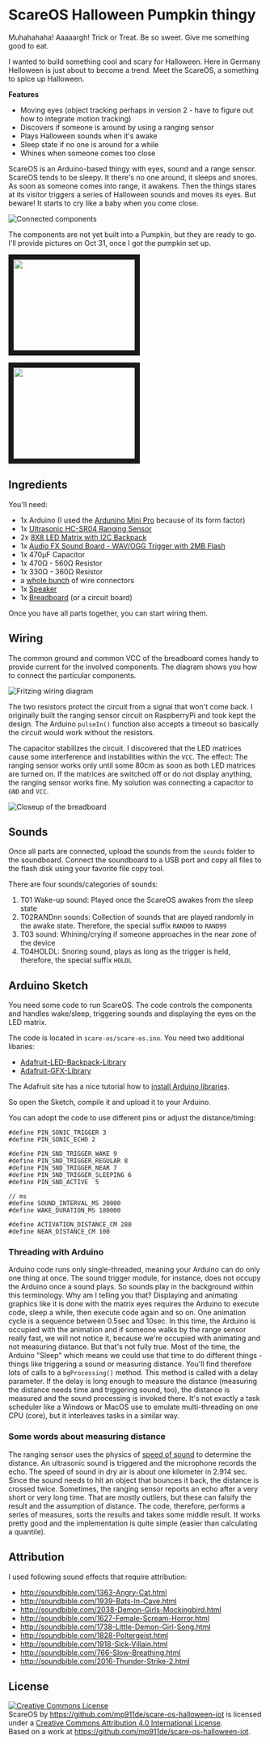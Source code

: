 ScareOS Halloween Pumpkin thingy
================================

Muhahahaha! Aaaaargh! Trick or Treat. Be so sweet. Give me something good to eat.

I wanted to build something cool and scary for Halloween. Here in Germany Helloween is just about to become a trend. Meet the ScareOS, a something to spice up Halloween.

**Features**

* Moving eyes (object tracking perhaps in version 2 - have to figure out how to integrate motion tracking)
* Discovers if someone is around by using a ranging sensor
* Plays Halloween sounds when it's awake
* Sleep state if no one is around for a while
* Whines when someone comes too close

ScareOS is an Arduino-based thingy with eyes, sound and a range sensor. ScareOS tends to be sleepy. It there's no one around, it sleeps and snores. As soon as someone comes into range, it awakens. Then the things stares at its visitor triggers a series of Halloween sounds and moves its eyes. But beware! It starts to cry like a baby when you come close.

![Connected components](images/IMG_0591.JPG "Connected components")

The components are not yet built into a Pumpkin, but they are ready to go. I'll provide pictures on Oct 31, once I got the pumpkin set up.

<a href="http://www.youtube.com/watch?feature=player_embedded&v=ZoHyhjCuUWQ
" target="_blank"><img src="http://img.youtube.com/vi/ZoHyhjCuUWQ/0.jpg" 
alt="" width="240" height="180" border="10" /></a>


<a href="http://www.youtube.com/watch?feature=player_embedded&v=dUIu-4qToRM
" target="_blank"><img src="http://img.youtube.com/vi/dUIu-4qToRM/0.jpg" 
alt="" width="240" height="180" border="10" /></a>

Ingredients
-----
You'll need:

* 1x Arduino (I used the [Ardunino Mini Pro](http://www.adafruit.com/products/2378) because of its form factor)
* 1x [Ultrasonic HC-SR04 Ranging Sensor](http://www.amazon.com/SainSmart-HC-SR04-Ranging-Detector-Distance/dp/B004U8TOE6)
* 2x [8X8 LED Matrix with I2C Backpack](http://www.adafruit.com/products/1050)
* 1x [Audio FX Sound Board - WAV/OGG Trigger with 2MB Flash](http://www.adafruit.com/products/2133)
* 1x 470µF Capacitor
* 1x 470Ω - 560Ω Resistor
* 1x 330Ω - 360Ω Resistor
* a [whole bunch](http://www.adafruit.com/products/826) of wire connectors
* 1x [Speaker](http://www.adafruit.com/products/1314)
* 1x [Breadboard](http://www.adafruit.com/products/64) (or a circuit board)

Once you have all parts together, you can start wiring them.

Wiring
------
The common ground and common VCC of the breadboard comes handy to provide current for the involved components. The diagram shows you how to connect the particular components.

![Fritzing wiring diagram](images/ScareOS.png "Fritzing wiring diagram")

The two resistors protect the circuit from a signal that won't come back. I originally built the ranging sensor circuit on RaspberryPi and took kept the design. The Arduino `pulseIn()` function also accepts a timeout so basically the circuit would work without the resistors.

The capacitor stabilizes the circuit. I discovered that the LED matrices cause some interference and instabilities within the `VCC`. The effect: The ranging sensor works only until some 80cm as soon as both LED matrices are turned on. If the matrices are switched off or do not display anything, the ranging sensor works fine. My solution was connecting a capacitor to `GND` and `VCC`.

![Closeup of the breadboard](images/IMG_0592.JPG "Closeup of the breadboard")

Sounds
------
Once all parts are connected, upload the sounds from the `sounds` folder to the soundboard. Connect the soundboard to a USB port and copy all files to the flash disk using your favorite file copy tool.

There are four sounds/categories of sounds:

1. T01 Wake-up sound: Played once the ScareOS awakes from the sleep state
2. T02RANDnn sounds: Collection of sounds that are played randomly in the awake state. Therefore, the special suffix `RAND00` to `RAND99`
3. T03 sound: Whining/crying if someone approaches in the near zone of the device
4. T04HOLDL: Snoring sound, plays as long as the trigger is held, therefore, the special suffix `HOLDL`


Arduino Sketch
--------------

You need some code to run ScareOS. The code controls the components and handles wake/sleep, triggering sounds and displaying the eyes on the LED matrix.

The code is located in `scare-os/scare-os.ino`. You need two additional libaries:

* [Adafruit-LED-Backpack-Library](https://github.com/adafruit/Adafruit-LED-Backpack-Library)
* [Adafruit-GFX-Library](https://github.com/adafruit/Adafruit-GFX-Library)

The Adafruit site has a nice tutorial how to [install Arduino libraries](https://learn.adafruit.com/adafruit-all-about-arduino-libraries-install-use/arduino-libraries).

So open the Sketch, compile it and upload it to your Arduino.

You can adopt the code to use different pins or adjust the distance/timing:

```arduino
#define PIN_SONIC_TRIGGER 3
#define PIN_SONIC_ECHO 2

#define PIN_SND_TRIGGER_WAKE 9
#define PIN_SND_TRIGGER_REGULAR 8
#define PIN_SND_TRIGGER_NEAR 7
#define PIN_SND_TRIGGER_SLEEPING 6
#define PIN_SND_ACTIVE  5

// ms
#define SOUND_INTERVAL_MS 20000
#define WAKE_DURATION_MS 180000

#define ACTIVATION_DISTANCE_CM 280
#define NEAR_DISTANCE_CM 100
```

### Threading with Arduino

Arduino code runs only single-threaded, meaning your Arduino can do only one thing at once. The sound trigger module, for instance, does not occupy the Arduino once a sound plays. So sounds play in the background within this terminology. Why am I telling you that? Displaying and animating graphics like it is done with the matrix eyes requires the Arduino to execute code, sleep a while, then execute code again and so on. One animation cycle is a sequence between 0.5sec and 10sec. In this time, the Arduino is occupied with the animation and if someone walks by the range sensor really fast, we will not notice it, because we're occupied with animating and not measuring distance. But that's not fully true. Most of the time, the Arduino "Sleep" which means we could use that time to do different things - things like triggering a sound or measuring distance. You'll find therefore lots of calls to a `bgProcessing()` method. This method is called with a delay parameter. If the delay is long enough to measure the distance (measuring the distance needs time and triggering sound, too), the distance is measured and the sound processing is invoked there. It's not exactly a task scheduler like a Windows or MacOS use to emulate multi-threading on one CPU (core), but it interleaves tasks in a similar way.

### Some words about measuring distance

The ranging sensor uses the physics of [speed of sound](https://en.wikipedia.org/wiki/Speed_of_sound) to determine the distance. An ultrasonic sound is triggered and the microphone records the echo. The speed of sound in dry air is about one kilometer in 2.914 sec. Since the sound needs to hit an object that bounces it back, the distance is crossed twice. Sometimes, the ranging sensor reports an echo after a very short or very long time. That are mostly outliers, but these can falsify the result and the assumption of distance. The code, therefore, performs a series of measures, sorts the results and takes some middle result. It works pretty good and the implementation is quite simple (easier than calculating a quantile).

Attribution
-----------
I used following sound effects that require attribution:

* http://soundbible.com/1363-Angry-Cat.html
* http://soundbible.com/1939-Bats-In-Cave.html
* http://soundbible.com/2038-Demon-Girls-Mockingbird.html
* http://soundbible.com/1627-Female-Scream-Horror.html
* http://soundbible.com/1738-Little-Demon-Girl-Song.html
* http://soundbible.com/1828-Poltergeist.html
* http://soundbible.com/1918-Sick-Villain.html
* http://soundbible.com/766-Slow-Breathing.html
* http://soundbible.com/2016-Thunder-Strike-2.html

License
-----------
<a rel="license" href="http://creativecommons.org/licenses/by/4.0/"><img alt="Creative Commons License" style="border-width:0" src="https://i.creativecommons.org/l/by/4.0/88x31.png" /></a><br /><span xmlns:dct="http://purl.org/dc/terms/" property="dct:title">ScareOS</span> by <a xmlns:cc="http://creativecommons.org/ns#" href="https://github.com/mp911de/scare-os-halloween-iot" property="cc:attributionName" rel="cc:attributionURL">https://github.com/mp911de/scare-os-halloween-iot</a> is licensed under a <a rel="license" href="http://creativecommons.org/licenses/by/4.0/">Creative Commons Attribution 4.0 International License</a>.<br />Based on a work at <a xmlns:dct="http://purl.org/dc/terms/" href="https://github.com/mp911de/scare-os-halloween-iot" rel="dct:source">https://github.com/mp911de/scare-os-halloween-iot</a>.